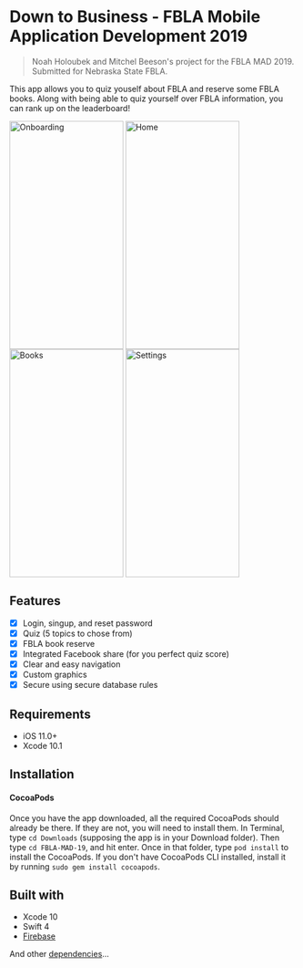 # Down to Business - FBLA Mobile Application Development 2019
> Noah Holoubek and Mitchel Beeson's project for the FBLA MAD 2019.  Submitted for Nebraska State FBLA.

This app allows you to quiz youself about FBLA and reserve some FBLA books.  Along with being able to quiz yourself over FBLA information, you can rank up on the leaderboard!

<div>
<img title="Onboarding" align="center" src="https://user-images.githubusercontent.com/17395049/52437700-2b0e3080-2add-11e9-9cd5-e571caf0a99a.PNG" width="200" height="400" />
  <img title="Home" align="center" src="https://user-images.githubusercontent.com/17395049/52437119-ad95f080-2adb-11e9-8b1f-7b9d659281db.PNG" width="200" height="400" />
  <img title="Books" align="center" src="https://user-images.githubusercontent.com/17395049/52437400-6fe59780-2adc-11e9-9180-ae676cfaa538.PNG" width="200" height="400" />
  <img title="Settings" align="center" src="https://user-images.githubusercontent.com/17395049/52437759-5002a380-2add-11e9-97c0-8bbedf6f836c.PNG" width="200" height="400" />
</div>

## Features

- [x] Login, singup, and reset password
- [x] Quiz (5 topics to chose from)
- [x] FBLA book reserve
- [x] Integrated Facebook share (for you perfect quiz score)
- [x] Clear and easy navigation
- [x] Custom graphics
- [x] Secure using secure database rules

## Requirements

- iOS 11.0+
- Xcode 10.1

## Installation

#### CocoaPods
Once you have the app downloaded, all the required CocoaPods should already be there.  If they are not, you will need to install them.
In Terminal, type `cd Downloads` (supposing the app is in your Download folder).  Then type `cd FBLA-MAD-19`, and hit enter.  Once in that folder, type `pod install` to install the CocoaPods.  If you don't have CocoaPods CLI installed, install it by running `sudo gem install cocoapods`.

## Built with
- Xcode 10
- Swift 4
- [Firebase](https://firebase.google.com)

And other [dependencies](https://github.com/nholo1332/FBLA-MAD-19/blob/master/Podfile)...
